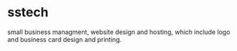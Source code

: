 # sstech
small business managment, website design and hosting, which include logo and business card design and printing. 

